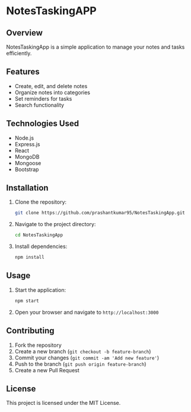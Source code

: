 # NotesTaskingAPP

## Overview
NotesTaskingApp is a simple application to manage your notes and tasks efficiently.

## Features
- Create, edit, and delete notes
- Organize notes into categories
- Set reminders for tasks
- Search functionality

## Technologies Used
- Node.js
- Express.js
- React
- MongoDB
- Mongoose
- Bootstrap

## Installation
1. Clone the repository:
    ```bash
    git clone https://github.com/prashantkumar95/NotesTaskingApp.git
    ```
2. Navigate to the project directory:
    ```bash
    cd NotesTaskingApp
    ```
3. Install dependencies:
    ```bash
    npm install
    ```

## Usage
1. Start the application:
    ```bash
    npm start
    ```
2. Open your browser and navigate to `http://localhost:3000`

## Contributing
1. Fork the repository
2. Create a new branch (`git checkout -b feature-branch`)
3. Commit your changes (`git commit -am 'Add new feature'`)
4. Push to the branch (`git push origin feature-branch`)
5. Create a new Pull Request

## License
This project is licensed under the MIT License.